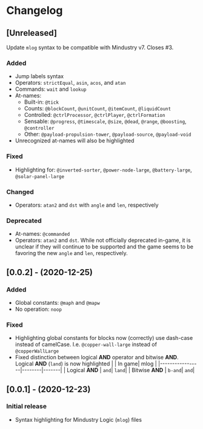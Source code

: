 # Changelog

## [Unreleased]

Update `mlog` syntax to be compatible with Mindustry v7. Closes #3.

### Added

- Jump labels syntax
- Operators: `strictEqual`, `asin`, `acos`, and `atan`
- Commands: `wait` and `lookup`
- At-names:
    - Built-in: `@tick`
    - Counts: `@blockCount`, `@unitCount`, `@itemCount`, `@liquidCount`
    - Controlled: `@ctrlProcessor`, `@ctrlPlayer`, `@ctrlFormation`
    - Sensable: `@progress`, `@timescale`, `@size`, `@dead`, `@range`, `@boosting`, `@controller`
    - Other: `@payload-propulsion-tower`, `@payload-source`, `@payload-void`
- Unrecognized at-names will also be highlighted

### Fixed

- Highlighting for: `@inverted-sorter`, `@power-node-large`, `@battery-large`, `@solar-panel-large`

### Changed

- Operators: `atan2` and `dst` with `angle` and `len`, respectively

### Deprecated

- At-names: `@commanded`
- Operators: `atan2` and `dst`. While not officially deprecated in-game, it is unclear if they will continue to be supported and the game seems to be favoring the new `angle` and `len`, respectively.

## [0.0.2] - (2020-12-25)

### Added

- Global constants: `@maph` and `@mapw`
- No operation: `noop`

### Fixed

- Highlighting global constants for blocks now (correctly) use dash-case instead of camelCase. I.e. `@copper-wall-large` instead of `@copperWallLarge`
- Fixed distinction between logical **AND** operator and bitwise **AND**. Logical **AND** (`land`) is now highlighted
    |                 | In game|  mlog |
    |-----------------|--------|-------|
    | Logical **AND** |   `and`| `land`|
    | Bitwise **AND** | `b-and`|  `and`|

## [0.0.1] - (2020-12-23)

### Initial release

- Syntax highlighting for Mindustry Logic (`mlog`) files

